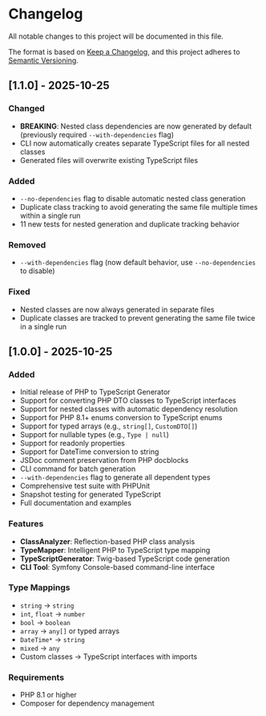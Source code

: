 # Changelog

All notable changes to this project will be documented in this file.

The format is based on [Keep a Changelog](https://keepachangelog.com/en/1.0.0/),
and this project adheres to [Semantic Versioning](https://semver.org/spec/v2.0.0.html).

## [1.1.0] - 2025-10-25

### Changed
- **BREAKING**: Nested class dependencies are now generated by default (previously required `--with-dependencies` flag)
- CLI now automatically creates separate TypeScript files for all nested classes
- Generated files will overwrite existing TypeScript files

### Added
- `--no-dependencies` flag to disable automatic nested class generation
- Duplicate class tracking to avoid generating the same file multiple times within a single run
- 11 new tests for nested generation and duplicate tracking behavior

### Removed
- `--with-dependencies` flag (now default behavior, use `--no-dependencies` to disable)

### Fixed
- Nested classes are now always generated in separate files
- Duplicate classes are tracked to prevent generating the same file twice in a single run

## [1.0.0] - 2025-10-25

### Added
- Initial release of PHP to TypeScript Generator
- Support for converting PHP DTO classes to TypeScript interfaces
- Support for nested classes with automatic dependency resolution
- Support for PHP 8.1+ enums conversion to TypeScript enums
- Support for typed arrays (e.g., `string[]`, `CustomDTO[]`)
- Support for nullable types (e.g., `Type | null`)
- Support for readonly properties
- Support for DateTime conversion to string
- JSDoc comment preservation from PHP docblocks
- CLI command for batch generation
- `--with-dependencies` flag to generate all dependent types
- Comprehensive test suite with PHPUnit
- Snapshot testing for generated TypeScript
- Full documentation and examples

### Features
- **ClassAnalyzer**: Reflection-based PHP class analysis
- **TypeMapper**: Intelligent PHP to TypeScript type mapping
- **TypeScriptGenerator**: Twig-based TypeScript code generation
- **CLI Tool**: Symfony Console-based command-line interface

### Type Mappings
- `string` → `string`
- `int`, `float` → `number`
- `bool` → `boolean`
- `array` → `any[]` or typed arrays
- `DateTime*` → `string`
- `mixed` → `any`
- Custom classes → TypeScript interfaces with imports

### Requirements
- PHP 8.1 or higher
- Composer for dependency management
